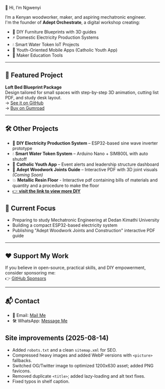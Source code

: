 👋 Hi, I’m Ngwenyi

I’m a Kenyan woodworker, maker, and aspiring mechatronic engineer.  
I'm the founder of **Adept Orchestrate**, a digital workshop creating:

- 📐 DIY Furniture Blueprints with 3D guides
- ⚡ Domestic Electricity Production Systems
- 💧 Smart Water Token IoT Projects
- 📱 Youth-Oriented Mobile Apps (Catholic Youth App)
- 🧠 Maker Education Tools

---

## 🔧 Featured Project
**Loft Bed Blueprint Package**  
Design tailored for small spaces with step-by-step 3D animation, cutting list PDF, and study desk layout.  
→ [See it on GitHub](#)  
→ [Buy on Gumroad](https://francismatu.gumroad.com/l/ttcuj)

---

## 🛠️ Other Projects

- 🔌 **DIY Electricity Production System** – ESP32-based sine wave inverter prototype  
- 💧 **Smart Water Token System** – Arduino Nano + SIM800L with auto shutoff  
- 📱 **Catholic Youth App** – Event alerts and leadership structure dashboard  
- 📘 **Adept Woodwork Joints Guide** – Interactive PDF with 3D joint visuals *(Coming Soon)*
- 💥 **Metallic Resin Floor** - Interactive pdf containing bills of materials and quantity and a procedure to make the floor
- [👉 **visit the link to view more DIY**](https://ngwenyi007.github.io/)
## 🌱 Current Focus
- Preparing to study Mechatronic Engineering at Dedan Kimathi University
- Building a compact ESP32-based electricity system
- Publishing "Adept Woodwork Joints and Construction" interactive PDF guide

---

## ❤️ Support My Work
If you believe in open-source, practical skills, and DIY empowerment, consider sponsoring me:  
👉 [GitHub Sponsors](https://github.com/sponsors/Ngwenyi007)

---

## 📬 Contact
- 📧 Email: [Mail Me](https://francismatu8@gmail.com)
- 🛠️ WhatsApp: [Message Me](https://wa.me/254786390308)

## Site improvements (2025-08-14)
- Added `robots.txt` and a clean `sitemap.xml` for SEO.
- Compressed heavy images and added WebP versions with `<picture>` fallbacks.
- Switched OG/Twitter image to optimized 1200x630 asset; added PNG favicons.
- Removed duplicate `<title>`; added lazy-loading and alt text fixes.
- Fixed typos in shelf caption.
